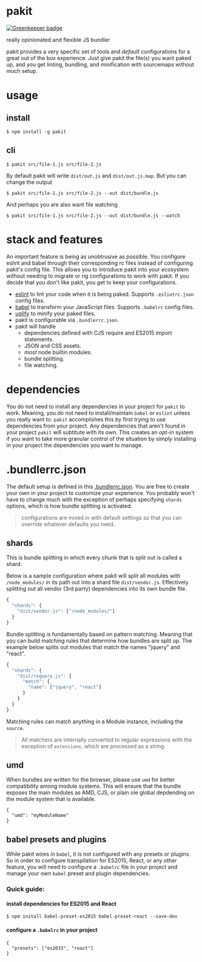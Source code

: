 # pakit

[![Greenkeeper badge](https://badges.greenkeeper.io/MiguelCastillo/pakit.svg)](https://greenkeeper.io/)

really opinionated and flexible JS bundler

pakit provides a very specific set of tools and *default* configurations for a great out of the box experience. Just give pakit the file(s) you want paked up, and you get linting, bundling, and minification with sourcemaps without much setup.

# usage

## install

```
$ npm install -g pakit
```

## cli

```
$ pakit src/file-1.js src/file-2.js
```

By default pakit will write `dist/out.js` and `dist/out.js.map`. But you can change the output

```
$ pakit src/file-1.js src/file-2.js --out dist/bundle.js
```

And perhaps you are also want file watching

```
$ pakit src/file-1.js src/file-2.js --out dist/bundle.js --watch
```


# stack and features

An important feature is being as unobtrusive as possible. You configure eslint and babel through their corresponding rc files instead of configuring pakit's config file. This allows you to introduce pakit into your ecosystem without needing to migrate or rig configurations to work with pakit. If you decide that you don't like pakit, you get to keep your configurations.

- [eslint](http://eslint.org/) to lint your code when it is being paked. Supports `.eslintrc.json` config files.
- [babel](https://babeljs.io/) to transform your JavaScript files. Supports `.babelrc` config files.
- [uglify](https://github.com/mishoo/UglifyJS2) to minify your paked files.
- pakit is configurable via `.bundlerrc.json`.
- pakit will handle
  - dependencies defined with CJS require and ES2015 import statements.
  - JSON and CSS assets.
  - *most* node builtin modules.
  - bundle splitting.
  - file watching.


# dependencies

You do not need to install any dependencies in your project for `pakit` to work. Meaning, you do not need to install/maintain `babel` or `eslint` unless you really want to. `pakit` accomplishes this by first trying to use dependencies from your project. Any dependencies that aren't found in your project `pakit` will subtitute with its own. This creates an *opt-in* system if you want to take more granular control of the situation by simply installing in your project the dependencies you want to manage.


# .bundlerrc.json

The default setup is defined in this [.bundlerrc.json](https://github.com/MiguelCastillo/pakit/blob/master/.bundlerrc.json). You are free to create your own in your project to customize your experience. You probably won't have to change much with the exception of perhaps specifying `shards` options, which is how bundle splitting is activated.

> configurations are mixed in with default settings so that you can override whatever defaults you need.

## shards

This is bundle splitting in which every chunk that is split out is called a shard.

Below is a sample configuration where pakit will split all modules with `/node_modules/` in its path out into a shard file `dist/vendor.js`. Effectively splitting out all vendor (3rd party) dependencies into its own bundle file.

``` javascript
{
  "shards": {
    "dist/vendor.js": ["/node_modules/"]
  }
}
```

Bundle splitting is fundamentally based on pattern matching. Meaning that you can build matching rules that determine how bundles are split up. The example below splits out modules that match the names "jquery" and "react".

``` javascript
{
  "shards": {
    "dist/requery.js": {
      "match": {
        "name": ["jquery", "react"]
      }
    }
  }
}
```

Matching rules can match anything in a Module instance, including the `source`.

> All matchers are internally converted to regular expressions with the exception of `extensions`, which are processed as a string.


## umd

When bundles are written for the browser, please use `umd` for better compatibility among module systems. This will ensure that the bundle exposes the main modules as AMD, CJS, or plain ole global depdending on the module system that is available.

```
{
  "umd": "myModuleName"
}
```


## babel presets and plugins

While pakit wires in `babel`, it is not configured with any presets or plugins. So in order to configure transpilation for ES2015, React, or any other feature, you will need to configure a `.babelrc` file in your project and manage your own `babel` preset and plugin dependencies.

### Quick guide:

#### install dependencies for ES2015 and React

```
$ npm install babel-preset-es2015 babel-preset-react --save-dev
```


#### configure a `.babelrc` in your project

```
{
  "presets": ["es2015", "react"]
}
```
